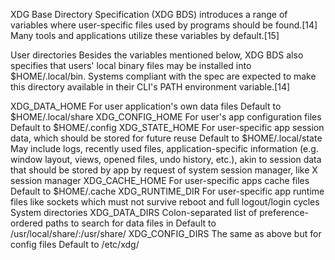 XDG Base Directory Specification (XDG BDS) introduces a range of variables where user-specific files used by programs should be found.[14] Many tools and applications utilize these variables by default.[15]

User directories
Besides the variables mentioned below, XDG BDS also specifies that users' local binary files may be installed into $HOME/.local/bin. Systems compliant with the spec are expected to make this directory available in their CLI's PATH environment variable.[14]

XDG_DATA_HOME
For user application's own data files
Default to $HOME/.local/share
XDG_CONFIG_HOME
For user's app configuration files
Default to $HOME/.config
XDG_STATE_HOME
For user-specific app session data, which should be stored for future reuse
Default to $HOME/.local/state
May include logs, recently used files, application-specific information (e.g. window layout, views, opened files, undo history, etc.), akin to session data that should be stored by app by request of system session manager, like X session manager
XDG_CACHE_HOME
For user-specific apps cache files
Default to $HOME/.cache
XDG_RUNTIME_DIR
For user-specific app runtime files like sockets which must not survive reboot and full logout/login cycles
System directories
XDG_DATA_DIRS
Colon-separated list of preference-ordered paths to search for data files in
Default to /usr/local/share/:/usr/share/
XDG_CONFIG_DIRS
The same as above but for config files
Default to /etc/xdg/